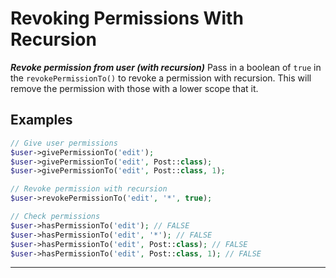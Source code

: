 # Revoking Permissions With Recursion
***Revoke permission from user (with recursion)***
Pass in a boolean of `true` in the `revokePermissionTo()` to revoke a permission with recursion. This will remove the permission with those with a lower scope that it.
## Examples
```php
// Give user permissions
$user->givePermissionTo('edit');
$user->givePermissionTo('edit', Post::class);
$user->givePermissionTo('edit', Post::class, 1);
```
```php
// Revoke permission with recursion
$user->revokePermissionTo('edit', '*', true);
```
```php
// Check permissions
$user->hasPermissionTo('edit'); // FALSE
$user->hasPermissionTo('edit', '*'); // FALSE
$user->hasPermissionTo('edit', Post::class); // FALSE
$user->hasPermissionTo('edit', Post::class, 1); // FALSE
```

---
